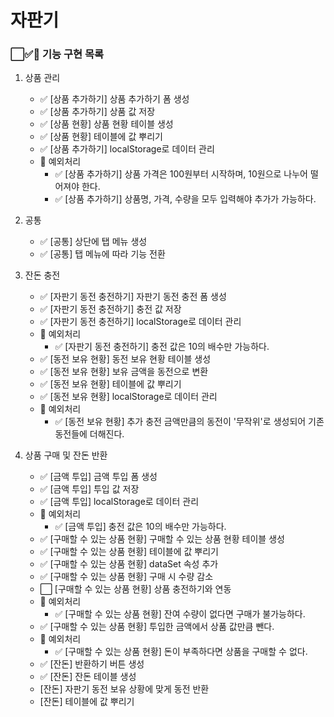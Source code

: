 # 자판기

### ⬜✅🚨 기능 구현 목록

1. 상품 관리
    + ✅ [상품 추가하기] 상품 추가하기 폼 생성
    + ✅ [상품 추가하기] 상품 값 저장
    + ✅ [상품 현황] 상품 현황 테이블 생성
    + ✅ [상품 현황] 테이블에 값 뿌리기
    + ✅ [상품 추가하기] localStorage로 데이터 관리
    + 🚨 예외처리
        + ✅ [상품 추가하기] 상품 가격은 100원부터 시작하며, 10원으로 나누어 떨어져야 한다.
        + ✅ [상품 추가하기] 상품명, 가격, 수량을 모두 입력해야 추가가 가능하다.

2. 공통
    + ✅ [공통] 상단에 탭 메뉴 생성
    + ✅ [공통] 탭 메뉴에 따라 기능 전환

3. 잔돈 충전
    + ✅ [자판기 동전 충전하기] 자판기 동전 충전 폼 생성
    + ✅ [자판기 동전 충전하기] 충전 값 저장
    + ✅ [자판기 동전 충전하기] localStorage로 데이터 관리
    + 🚨 예외처리
        + ✅ [자판기 동전 충전하기] 충전 값은 10의 배수만 가능하다.
    + ✅ [동전 보유 현황] 동전 보유 현황 테이블 생성
    + ✅ [동전 보유 현황] 보유 금액을 동전으로 변환
    + ✅ [동전 보유 현황] 테이블에 값 뿌리기
    + ✅ [동전 보유 현황] localStorage로 데이터 관리
    + 🚨 예외처리
        + ✅ [동전 보유 현황] 추가 충전 금액만큼의 동전이 '무작위'로 생성되어 기존 동전들에 더해진다.

4. 상품 구매 및 잔돈 반환
    + ✅ [금액 투입] 금액 투입 폼 생성
    + ✅ [금액 투입] 투입 값 저장
    + ✅ [금액 투입] localStorage로 데이터 관리
    + 🚨 예외처리
        + ✅ [금액 투입] 충전 값은 10의 배수만 가능하다.
    + ✅ [구매할 수 있는 상품 현황] 구매할 수 있는 상품 현황 테이블 생성
    + ✅ [구매할 수 있는 상품 현황] 테이블에 값 뿌리기
    + ✅ [구매할 수 있는 상품 현황] dataSet 속성 추가
    + ✅ [구매할 수 있는 상품 현황] 구매 시 수량 감소
    + ⬜ [구매할 수 있는 상품 현황] 상품 충전하기와 연동
    + 🚨 예외처리
        + ✅ [구매할 수 있는 상품 현황] 잔여 수량이 없다면 구매가 불가능하다.  
    + ✅ [구매할 수 있는 상품 현황] 투입한 금액에서 상품 값만큼 뺀다.
    + 🚨 예외처리
        + ✅ [구매할 수 있는 상품 현황] 돈이 부족하다면 상품을 구매할 수 없다.
    + ✅ [잔돈] 반환하기 버튼 생성
    + ✅ [잔돈] 잔돈 테이블 생성
    + [잔돈] 자판기 동전 보유 상황에 맞게 동전 반환
    + [잔돈] 테이블에 값 뿌리기